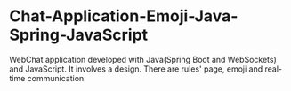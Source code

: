 # Chat-Application-Emoji-Java-Spring-JavaScript
WebChat application developed with Java(Spring Boot and WebSockets) and JavaScript. It involves a design.
There are rules' page, emoji and real-time communication.
